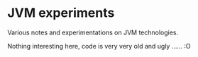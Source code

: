 # JVM experiments

Various notes and experimentations on JVM technologies.

Nothing interesting here, code is very very old and ugly ...... :O